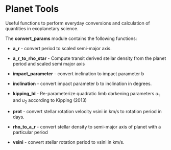 # Planet Tools
Useful functions to perform everyday conversions and calculation of quantities in exoplanetary science.

The **convert_params** module contains the following functions:

 - **a_r** - convert period to scaled semi-major axis.
 - **a_r_to_rho_star** - Compute transit derived stellar density from the planet period and scaled semi major axis
 - **impact_parameter** - convert inclination to impact parameter b
 
 - **inclination** - convert impact parameter b to inclination in degrees.
 - **kipping_ld** - Re-parameterize quadratic limb darkening parameters $u_{1}$ and $u_{2}$ according to Kipping (2013)
 - **prot** - convert stellar rotation velocity vsini in km/s to rotation period in days.
 - **rho_to_a_r** - convert stellar density to semi-major axis of planet with a particular period
 - **vsini** - convert stellar rotation period to vsini in km/s.
